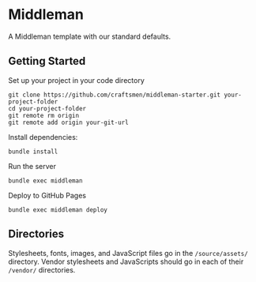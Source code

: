 # Middleman

A Middleman template with our standard defaults.

## Getting Started

Set up your project in your code directory
```
git clone https://github.com/craftsmen/middleman-starter.git your-project-folder
cd your-project-folder
git remote rm origin
git remote add origin your-git-url
```

Install dependencies:
```
bundle install
```

Run the server
```
bundle exec middleman
```

Deploy to GitHub Pages
```
bundle exec middleman deploy
```

## Directories

Stylesheets, fonts, images, and JavaScript files go in the `/source/assets/` directory.
Vendor stylesheets and JavaScripts should go in each of their `/vendor/` directories.
